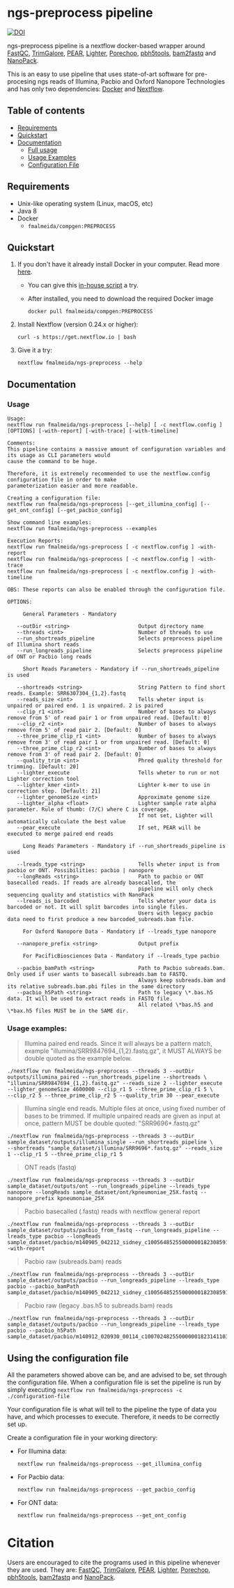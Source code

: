 # ngs-preprocess pipeline

[![DOI](https://zenodo.org/badge/DOI/10.5281/zenodo.3451406.svg)](https://doi.org/10.5281/zenodo.3451406)

ngs-preprocess pipeline is a nextflow docker-based wrapper around [FastQC](https://www.bioinformatics.babraham.ac.uk/projects/fastqc/), [TrimGalore](https://github.com/FelixKrueger/TrimGalore), [PEAR](https://cme.h-its.org/exelixis/web/software/pear/), [Lighter](https://github.com/mourisl/Lighter), [Porechop](https://github.com/rrwick/Porechop), [pbh5tools](https://github.com/PacificBiosciences/pbh5tools/blob/master/doc/index.rst), [bam2fastq](https://github.com/PacificBiosciences/bam2fastx) and [NanoPack](https://github.com/wdecoster/nanopack).

This is an easy to use pipeline that uses state-of-art software for pre-procesing ngs reads of Illumina, Pacbio and Oxford Nanopore Technologies and has only two dependencies: [Docker](https://www.docker.com/) and [Nextflow](https://github.com/nextflow-io/nextflow).

## Table of contents

* [Requirements](https://github.com/fmalmeida/ngs-preprocess#requirements)
* [Quickstart](https://github.com/fmalmeida/ngs-preprocess#quickstart)
* [Documentation](https://github.com/fmalmeida/ngs-preprocess#documentation)
  * [Full usage](https://github.com/fmalmeida/ngs-preprocess#usage)
  * [Usage Examples](https://github.com/fmalmeida/ngs-preprocess#usage-examples)
  * [Configuration File](https://github.com/fmalmeida/ngs-preprocess#using-the-configuration-file)

## Requirements

* Unix-like operating system (Linux, macOS, etc)
* Java 8
* Docker
  * `fmalmeida/compgen:PREPROCESS`

## Quickstart

1. If you don't have it already install Docker in your computer. Read more [here](https://docs.docker.com/).
    * You can give this [in-house script](https://github.com/fmalmeida/bioinfo/blob/master/dockerfiles/docker_install.sh) a try.
    * After installed, you need to download the required Docker image

          docker pull fmalmeida/compgen:PREPROCESS

2. Install Nextflow (version 0.24.x or higher):

       curl -s https://get.nextflow.io | bash

3. Give it a try:

       nextflow fmalmeida/ngs-preprocess --help

## Documentation

### Usage

    Usage:
    nextflow run fmalmeida/ngs-preprocess [--help] [ -c nextflow.config ] [OPTIONS] [-with-report] [-with-trace] [-with-timeline]

    Comments:
    This pipeline contains a massive amount of configuration variables and its usage as CLI parameters would
    cause the command to be huge.

    Therefore, it is extremely recommended to use the nextflow.config configuration file in order to make
    parameterization easier and more readable.

    Creating a configuration file:
    nextflow run fmalmeida/ngs-preprocess [--get_illumina_config] [--get_ont_config] [--get_pacbio_config]

    Show command line examples:
    nextflow run fmalmeida/ngs-preprocess --examples

    Execution Reports:
    nextflow run fmalmeida/ngs-preprocess [ -c nextflow.config ] -with-report
    nextflow run fmalmeida/ngs-preprocess [ -c nextflow.config ] -with-trace
    nextflow run fmalmeida/ngs-preprocess [ -c nextflow.config ] -with-timeline

    OBS: These reports can also be enabled through the configuration file.

    OPTIONS:

         General Parameters - Mandatory

       --outDir <string>                      Output directory name
       --threads <int>                        Number of threads to use
       --run_shortreads_pipeline              Selects preprocess pipeline of Illumina short reads
       --run_longreads_pipeline               Selects preprocess pipeline of ONT or Pacbio long reads

         Short Reads Parameters - Mandatory if --run_shortreads_pipeline is used

       --shortreads <string>                  String Pattern to find short reads. Example: SRR6307304_{1,2}.fastq
       --reads_size <int>                     Tells wheter input is unpaired or paired end. 1 is unpaired. 2 is paired
       --clip_r1 <int>                        Number of bases to always remove from 5' of read pair 1 or from unpaired read. [Default: 0]
       --clip_r2 <int>                        Number of bases to always remove from 5' of read pair 2. [Default: 0]
       --three_prime_clip_r1 <int>            Number of bases to always remove from 3' of read pair 1 or from unpaired read. [Default: 0]
       --three_prime_clip_r2 <int>            Number of bases to always remove from 3' of read pair 2. [Default: 0]
       --quality_trim <int>                   Phred quality threshold for trimming. [Default: 20]
       --lighter_execute                      Tells wheter to run or not Lighter correction tool
       --lighter_kmer <int>                   Lighter k-mer to use in correction step. [Default: 21]
       --lighter_genomeSize <int>             Approximate genome size
       --lighter_alpha <float>                Lighter sample rate alpha parameter. Rule of thumb: (7/C) where C is coverage.
                                              If not set, Lighter will automatically calculate the best value
       --pear_execute                         If set, PEAR will be executed to merge paired end reads

         Long Reads Parameters - Mandatory if --run_shortreads_pipeline is used

       --lreads_type <string>                 Tells wheter input is from pacbio or ONT. Possibilities: pacbio | nanopore
       --longReads <string>                   Path to pacbio or ONT basecalled reads. If reads are already basecalled, the
                                              pipeline will only check sequencing quality and statistics with NanoPack
       --lreads_is_barcoded                   Tells wheter your data is barcoded or not. It will split barcodes into single files.
                                              Users with legacy pacbio data need to first produce a new barcoded_subreads.bam file.

         For Oxford Nanopore Data - Mandatory if --lreads_type nanopore

       --nanopore_prefix <string>             Output prefix

         For PacificBiosciences Data - Mandatory if --lreads_type pacbio

       --pacbio_bamPath <string>              Path to Pacbio subreads.bam. Only used if user wants to basecall subreads.bam to FASTQ.
                                              Always keep subreads.bam and its relative subreads.bam.pbi files in the same directory
       --pacbio_h5Path <string>               Path to legacy \*.bas.h5 data. It will be used to extract reads in FASTQ file.
                                              All related \*bas.h5 and \*bax.h5 files MUST be in the SAME dir.

### Usage examples:

> Illumina paired end reads. Since it will always be a pattern match, example "illumina/SRR9847694_{1,2}.fastq.gz", it MUST ALWAYS be double quoted as the example below.

    ./nextflow run fmalmeida/ngs-preprocess --threads 3 --outDir outputs/illumina_paired --run_shortreads_pipeline --shortreads \
    "illumina/SRR9847694_{1,2}.fastq.gz" --reads_size 2 --lighter_execute --lighter_genomeSize 4600000 --clip_r1 5 --three_prime_clip_r1 5 \
    --clip_r2 5 --three_prime_clip_r2 5 --quality_trim 30 --pear_execute

> Illumina single end reads. Multiple files at once, using fixed number of bases to be trimmed. If multiple unpaired reads are given as input at once, pattern MUST be double quoted: "SRR9696*.fastq.gz"

    ./nextflow run fmalmeida/ngs-preprocess --threads 3 --outDir sample_dataset/outputs/illumina_single --run_shortreads_pipeline \
    --shortreads "sample_dataset/illumina/SRR9696*.fastq.gz" --reads_size 1 --clip_r1 5 --three_prime_clip_r1 5

> ONT reads (fastq)

    ./nextflow run fmalmeida/ngs-preprocess --threads 3 --outDir sample_dataset/outputs/ont --run_longreads_pipeline --lreads_type nanopore --longReads sample_dataset/ont/kpneumoniae_25X.fastq --nanopore_prefix kpneumoniae_25X

> Pacbio basecalled (.fastq) reads with nextflow general report

    ./nextflow run fmalmeida/ngs-preprocess --threads 3 --outDir sample_dataset/outputs/pacbio_from_fastq --run_longreads_pipeline --lreads_type pacbio --longReads sample_dataset/pacbio/m140905_042212_sidney_c100564852550000001823085912221377_s1_X0.subreads.fastq -with-report

> Pacbio raw (subreads.bam) reads

    ./nextflow run fmalmeida/ngs-preprocess --threads 3 --outDir sample_dataset/outputs/pacbio --run_longreads_pipeline --lreads_type pacbio --pacbio_bamPath sample_dataset/pacbio/m140905_042212_sidney_c100564852550000001823085912221377_s1_X0.subreads.bam

> Pacbio raw (legacy .bas.h5 to subreads.bam) reads

    ./nextflow run fmalmeida/ngs-preprocess --threads 3 --outDir sample_dataset/outputs/pacbio --run_longreads_pipeline --lreads_type pacbio --pacbio_h5Path sample_dataset/pacbio/m140912_020930_00114_c100702482550000001823141103261590_s1_p0.1.bas.h5

## Using the configuration file

All the parameters showed above can be, and are advised to be, set through the configuration file. When a configuration file is set the pipeline is run by simply executing `nextflow run fmalmeida/ngs-preprocess -c ./configuration-file`

Your configuration file is what will tell to the pipeline the type of data you have, and which processes to execute. Therefore, it needs to be correctly set up.

Create a configuration file in your working directory:

* For Illumina data:

      nextflow run fmalmeida/ngs-preprocess --get_illumina_config

* For Pacbio data:

      nextflow run fmalmeida/ngs-preprocess --get_pacbio_config

* For ONT data:

      nextflow run fmalmeida/ngs-preprocess --get_ont_config

# Citation

Users are encouraged to cite the programs used in this pipeline whenever they are used. They are: [FastQC](https://www.bioinformatics.babraham.ac.uk/projects/fastqc/), [TrimGalore](https://github.com/FelixKrueger/TrimGalore), [PEAR](https://cme.h-its.org/exelixis/web/software/pear/), [Lighter](https://github.com/mourisl/Lighter), [Porechop](https://github.com/rrwick/Porechop), [pbh5tools](https://github.com/PacificBiosciences/pbh5tools/blob/master/doc/index.rst), [bam2fastq](https://github.com/PacificBiosciences/bam2fastx) and [NanoPack](https://github.com/wdecoster/nanopack).
